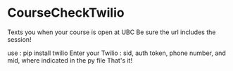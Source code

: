 # CourseCheckTwilio
Texts you when your course is open at UBC
Be sure the url includes the session!

use :
pip install twilio
Enter your Twilio : sid, auth token, phone number, and mid, where indicated in the py file 
That's it!


